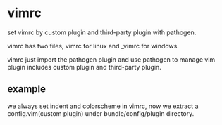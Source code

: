 vimrc
=====
set vimrc by custom plugin and third-party plugin with pathogen.

vimrc has two files, vimrc for linux and _vimrc for windows.

vimrc just import the pathogen plugin and use pathogen to manage vim plugin includes custom plugin and third-party plugin.

example
-------
we always set indent and colorscheme in vimrc, now we extract a config.vim(custom plugin) under bundle/config/plugin directory.


